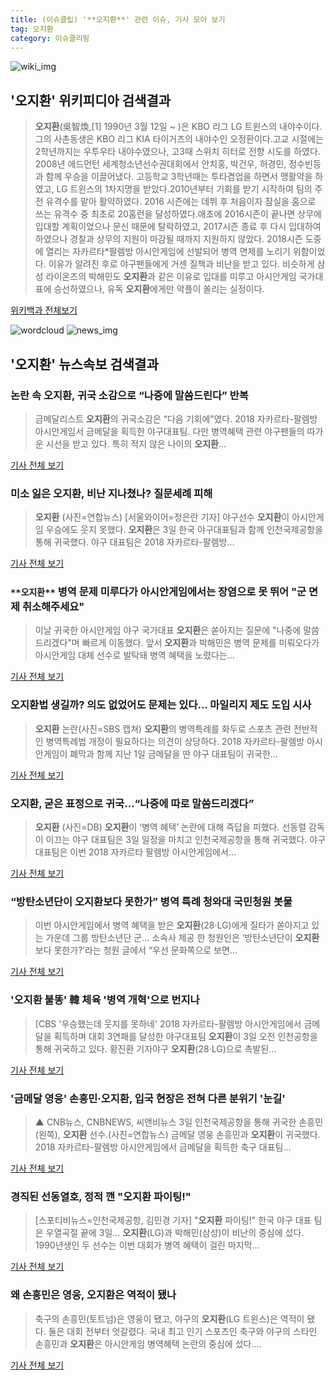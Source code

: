 ```yaml
---
title: (이슈클립) '**오지환**' 관련 이슈, 기사 모아 보기
tag: 오지환
category: 이슈클리핑
---
```

![wiki_img](https://user-images.githubusercontent.com/42597476/44503234-41136a80-a6d0-11e8-9071-6fc6418eafe4.png)
## **'**오지환**'** 위키피디아 검색결과
>**오지환**(吳智煥,[1] 1990년 3월 12일 ~ )은 KBO 리그 LG 트윈스의 내야수이다. 그의 사촌동생은 KBO 리그 KIA 타이거즈의 내야수인 오정환이다.고교 시절에는 2학년까지는 우투우타 내야수였으나, 고3때 스위치 히터로 전향 시도를 하였다. 2008년 에드먼턴 세계청소년선수권대회에서 안치홍, 박건우, 허경민, 정수빈등과 함께 우승을 이끌어냈다. 고등학교 3학년때는 투타겸업을 하면서 맹활약을 하였고, LG 트윈스의 1차지명을 받았다.2010년부터 기회를 받기 시작하여 팀의 주전 유격수를 맡아 활약하였다. 2016 시즌에는 데뷔 후 처음이자 잠실을 홈으로 쓰는 유격수 중 최초로 20홈런을 달성하였다.애초에 2016시즌이 끝나면 상무에 입대할 계획이었으나 문신 때문에 탈락하였고, 2017시즌 종료 후 다시 입대하여 하였으나 경찰과 상무의 지원이 마감될 때까지 지원하지 않았다. 2018시즌 도중에 열리는 자카르타*팔렘방 아시안게임에 선발되어 병역 면제를 노리기 위함이었다. 이유가 알려진 후로 야구팬들에게 거센 질책과 비난을 받고 있다. 비슷하게 삼성 라이온즈의 박해민도 **오지환**과 같은 이유로 입대를 미루고 아시안게임 국가대표에 승선하였으나, 유독 **오지환**에게만 악플이 쏠리는 실정이다.

<a href="https://ko.wikipedia.org/wiki/오지환" target="_blank">위키백과 전체보기</a>

![wordcloud](https://s3.ap-northeast-2.amazonaws.com/lyrics101-wordcloud/2018-09-03-1535955805.png)
![news_img](https://user-images.githubusercontent.com/42597476/44507050-1206f400-a6e4-11e8-8d98-7ffbfebb353f.png)
## **'**오지환**'** 뉴스속보 검색결과
### 논란 속 **오지환**, 귀국 소감으로 “나중에 말씀드린다” 반복

>금메달리스트 **오지환**의 귀국소감은 “다음 기회에”였다. 2018 자카르타-팔렘방 아시안게임서 금메달을 획득한 야구대표팀. 다만 병역혜택 관련 야구팬들의 따가운 시선을 받고 있다. 특히 적지 않은 나이의 **오지환**...

<a href="http://sports.mk.co.kr/view.php?year=2018&no=553600" target="_blank">기사 전체 보기</a>

### 미소 잃은 **오지환**, 비난 지나쳤나? 질문세례 피해

>**오지환** (사진=연합뉴스) [서울와이어=정은란 기자] 야구선수 **오지환**이 아시안게임 우승에도 웃지 못했다. **오지환**은 3일 한국 야구대표팀과 함께 인천국제공항을 통해 귀국했다. 야구 대표팀은 2018 자카르타-팔렘방...

<a href="http://www.seoulwire.com/news/articleView.html?idxno=24907" target="_blank">기사 전체 보기</a>

### `**오지환**` 병역 문제 미루다가 아시안게임에서는 장염으로 못 뛰어 "군 면제 취소해주세요"

>이날 귀국한 아시안게임 야구 국가대표 **오지환**은 쏟아지는 질문에 "나중에 말씀드리겠다"며 빠르게 이동했다. 앞서 **오지환**과 박해민은 병역 문제를 미뤄오다가 아시안게임 대체 선수로 발탁돼 병역 혜택을 노렸다는...

<a href="http://joynews.inews24.com/php/news_view.php?g_menu=702100&g_serial=1122735&rrf=nv" target="_blank">기사 전체 보기</a>

### **오지환**법 생길까? 의도 없었어도 문제는 있다… 마일리지 제도 도입 시사

>**오지환** 논란(사진=SBS 캡쳐) **오지환**의 병역특례를 화두로 스포츠 관련 전반적인 병역특례법 개정이 필요하다는 의견이 상당하다. 2018 자카르타-팔렘방 아시안게임이 폐막과 함께 지난 1일 금메달을 딴 야구 대표팀이 귀국한...

<a href="http://www.gnmaeil.com/news/articleView.html?idxno=381638" target="_blank">기사 전체 보기</a>

### **오지환**, 굳은 표정으로 귀국…“나중에 따로 말씀드리겠다”

>**오지환** (사진=DB) **오지환**이 ‘병역 혜택’ 논란에 대해 즉답을 피했다. 선동렬 감독이 이끄는 야구 대표팀은 3일 일정을 마치고 인천국제공항을 통해 귀국했다. 야구 대표팀은 이번 2018 자카르타 팔렘방 아시안게임에서...

<a href="http://news.hankyung.com/article/201809035068I" target="_blank">기사 전체 보기</a>

### “방탄소년단이 **오지환**보다 못한가” 병역 특례 청와대 국민청원 봇물

>이번 아시안게임에서 병역 혜택을 받은 **오지환**(28·LG)에게 질타가 쏟아지고 있는 가운데 그룹 방탄소년단 군... 소속사 제공 한 청원인은 ‘방탄소년단이 **오지환**보다 못한가?’라는 청원 글에서 “우선 문화쪽으로 보면...

<a href="http://sports.khan.co.kr/news/sk_index.html?art_id=201809031510013&sec_id=540101&pt=nv" target="_blank">기사 전체 보기</a>

### '**오지환** 불똥' 韓 체육 '병역 개혁'으로 번지나

>[CBS '우승했는데 웃지를 못하네' 2018 자카르타-팔렘방 아시안게임에서 금메달을 획득하며 대회 3연패를 달성한 야구대표팀 **오지환**이 3일 오전 인천공항을 통해 귀국하고 있다. 황진환 기자야구 **오지환**(28·LG)으로 촉발된...

<a href="http://www.nocutnews.co.kr/news/5025712" target="_blank">기사 전체 보기</a>

### '금메달 영웅' 손흥민·**오지환**, 입국 현장은 전혀 다른 분위기 '눈길'

>▲ CNB뉴스, CNBNEWS, 씨앤비뉴스 3일 인천국제공항을 통해 귀국한 손흥민(왼쪽), **오지환** 선수.(사진=연합뉴스) 금메달 영웅 손흥민과 **오지환**이 귀국했다. 2018 자카르타-팔렘방 아시안게임에서 금메달을 획득한 축구 대표팀...

<a href="http://www.cnbnews.com/news/article.html?no=383973" target="_blank">기사 전체 보기</a>

### 경직된 선동열호, 정적 깬 "**오지환** 파이팅!"

>[스포티비뉴스=인천국제공항, 김민경 기자] "**오지환** 파이팅!" 한국 야구 대표 팀은 우열곡절 끝에 3일... **오지환**(LG)과 박해민(삼성)이 비난의 중심에 섰다. 1990년생인 두 선수는 이번 대회가 병역 혜택이 걸린 마지막...

<a href="http://www.spotvnews.co.kr/?mod=news&act=articleView&idxno=234606" target="_blank">기사 전체 보기</a>

### 왜 손흥민은 영웅, **오지환**은 역적이 됐나

>축구의 손흥민(토트넘)은 영웅이 됐고, 야구의 **오지환**(LG 트윈스)은 역적이 됐다. 둘은 대회 전부터 엇갈렸다. 국내 최고 인기 스포츠인 축구와 야구의 스타인 손흥민과 **오지환**은 아시안게임 병역혜택 논란의 중심에 섰다....

<a href="http://sports.chosun.com/news/ntype.htm?id=201809040100022120001593&servicedate=20180903" target="_blank">기사 전체 보기</a>


